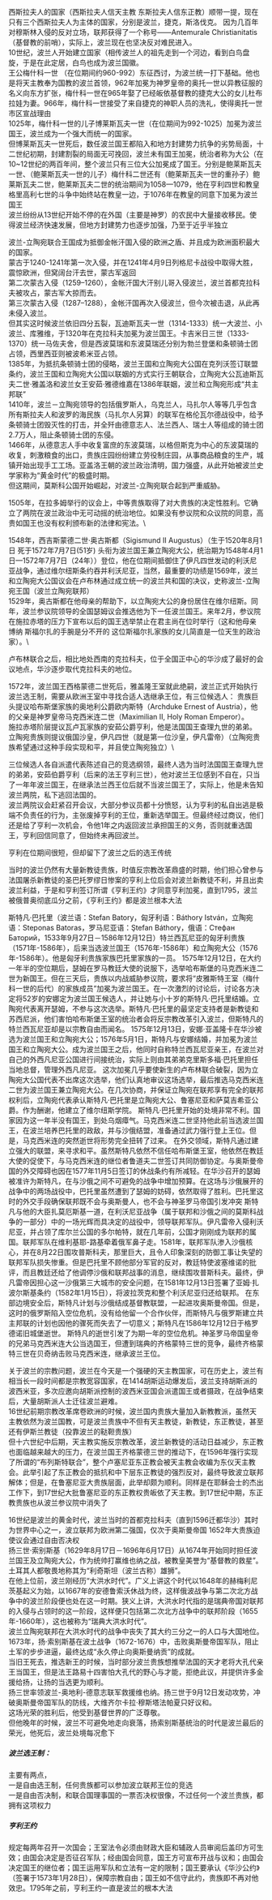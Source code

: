 西斯拉夫人的国家（西斯拉夫人信天主教 东斯拉夫人信东正教）顺带一提，现在只有三个西斯拉夫人为主体的国家，分别是波兰，捷克，斯洛伐克。
因为几百年对穆斯林入侵的反对立场，联邦获得了一个称号——Antemurale Christianitatis（基督教的前哨），实际上，波兰现在也坚决反对难民进入。\
10世纪，波兰人开始建立国家（相传波兰人的祖先走到一个河边，看到白鸟盘旋，于是在此定居，白鸟也成为波兰国徽。\
王公梅什科一世 （在位期间约960-992）东征西讨，为波兰统一打下基础。他也是将天主教奉为国教的波兰首领，962年加冕为神罗皇帝的奥托一世以异教征服的名义向东方扩张，梅什科一世在965年娶了已经皈依基督教的捷克大公的女儿杜布拉娃为妻。966年，梅什科一世接受了来自捷克的神职人员的洗礼，使得奥托一世市区宣战理由\
1025年，梅什科一世的儿子博莱斯瓦夫一世（在位期间为992-1025）加冕为波兰国王，波兰成为一个强大而统一的国家。\
但博莱斯瓦夫一世死后，数任波兰国王都陷入和地方封建势力抗争的劣势局面，十二世纪初期，封建割裂的局面无可挽回，波兰未有国王加冕，统治者称为大公（在10~12世纪的两百年间，整个波兰只有三位大公加冕成了国王。分别是鲍莱斯瓦夫一世、（鲍莱斯瓦夫一世的儿子）梅什科二世还有（鲍莱斯瓦夫一世的重孙子）鲍莱斯瓦夫二世，鲍莱斯瓦夫二世的统治期间为1058—1079，他在亨利四世和教皇格里高利七世的斗争中始终站在教皇一边，于1076年在教皇的同意下加冕为波兰国王\
波兰纷纷从13世纪开始不停的在外国（主要是神罗）的农民中大量接收移民。使得波兰经济快速发展，但地方封建势力也逐步加强，乃至于近乎半独立

波兰-立陶宛联合王国成为抵御金帐汗国入侵的欧洲之盾、并且成为欧洲面积最大的国家。\
蒙古于1240-1241年第一次入侵，并在1241年4月9日列格尼卡战役中取得大胜，震惊欧洲，但窝阔台汗去世，蒙古军返回\
第二次蒙古入侵（1259–1260），金帐汗国大汗别儿哥入侵波兰，波兰首都克拉科夫被攻占，蒙古军大掠而去。\
第三次蒙古入侵（1287–1288），金帐汗国再次入侵波兰，但今次被击退，从此再未侵入波兰。\
但其实这时候波兰依旧四分五裂，瓦迪斯瓦夫一世（1314-1333）统一大波兰、小波兰、库雅维，于1320年在克拉科夫加冕为波兰国王。卡吉米日三世（1333-1370）统一马佐夫舍，但是西波莫瑞和东波莫瑞还分别为勃兰登堡和条顿骑士团占领，西里西亚则被波希米亚占领。\
1385年，为抵抗条顿骑士团的侵略，波兰王国和立陶宛大公国在克列沃签订联盟条约，波兰王国和立陶宛大公国以联姻的方式实行王朝联合，立陶宛大公瓦迪斯瓦夫二世·雅盖洛和波兰女王安茹·雅德维嘉在1386年联姻，波兰和立陶宛形成“共主邦联”\
1410年，波兰－立陶宛领导的包括俄罗斯人，乌克兰人，马扎尔人等等几乎包含所有斯拉夫人和波罗的海民族（马扎尔人另算）的联军在格伦瓦尔德战役中，给予条顿骑士团毁灭性的打击，并全歼由德意志人、法兰西人、瑞士人等组成的骑士团2.7万人，阻止条顿骑士团的东侵。\
1466年，从德意志人手中收复富庶的东波莫瑞，以格但斯克为中心的东波莫瑞的收复，刺激粮食的出口，贵族庄园纷纷建立劳役制庄园，从事商品粮食的生产，城镇开始出现手工工场。亚盖洛王朝的波兰政治清明，国力强盛，从此开始被波兰史学家称为“黄金时代”的极盛时期。\
但这期间，莫斯科公国开始崛起，对波兰-立陶宛联合起到严重威胁。

1505年，在拉多姆举行的议会上，中等贵族取得了对大贵族的决定性胜利。它确立了两院在波兰政治中无可动摇的统治地位。如果没有参议院和众议院的同意，高贵如国王也没有权利颁布新的法律和宪法。\

1548年，西吉斯蒙德二世·奥古斯都（Sigismund II Augustus）（生于1520年8月1日 死于1572年7月7日(51岁) 头衔为波兰国王兼立陶宛大公，统治期为1548年4月1日—1572年7月7日（24年））登位，他在位期间抵御住了伊凡四世发动的利沃尼亚战争，通过维尔纽斯条约吞并利沃尼亚，当然，最重要的功绩是1569年，波兰和立陶宛大公国议会在卢布林通过成立统一的波兰共和国的决议，史称波兰-立陶宛王国（波兰立陶宛联邦）\
1529年，奥古斯都在他母亲的帮助下，以立陶宛大公的身份居住在维尔纽斯。同年，波兰参议院领导的全国瑟姆议会推选他为下一任波兰国王。来年2月，参议院在施拉赤塔的压力下宣布以后的国王选举禁止在君主尚在位时举行（这和他母亲 博纳 斯福尔扎的手腕是分不开的 这位斯福尔扎家族的女儿简直是一位天生的政治家）。\




卢布林联合之后，相比地处西南的克拉科夫，位于全国正中心的华沙成了最好的会议地点，华沙逐步取代克拉科夫的地位。

1572年，波兰国王西格蒙德二世死后，雅盖隆王室就此绝嗣，波兰正式开始执行波兰选王制，需要从欧洲王室中寻找合适人选继承王位，有三位候选人：
贵族巨头提议哈布斯堡家族的奥地利公爵欧内斯特（Archduke Ernest of Austria），他的父亲是神罗皇帝马克西米连二世（Maximilian II, Holy Roman Emperor）。\
施拉赤塔阶层提议瓦卢瓦家族的安茹公爵亨利，他是法国国王查理九世的弟弟。\
立陶宛贵族则提议俄国沙皇，伊凡四世（就是第一位沙皇，伊凡雷帝）（立陶宛贵族希望通过这种手段实现和平，并且使立陶宛独立）\

三位候选人各自派遣代表陈述自己的竞选纲领，最终人选为当时法国国王查理九世的弟弟，安茹伯爵亨利（后来的法王亨利三世），他对波兰王位感到不自在，只当了一年年波兰国王，在继承法兰西王位后就不当波兰国王了，实际上，他是未告知波兰两院，私下逃回法国的。\
波兰两院议会赶紧召开会议，大部分参议员都十分愤怒，认为亨利的私自出逃是极端不负责任的行为，主张废掉亨利的王位，重新选举国王。但最终经过商议，他们还是给了亨利一次机会，令他1年之内返回波兰承担国王的义务，否则就重选国王，亨利回信同意了，但始终未再回波兰。

亨利在位期间很短，但却留下了波兰之后的选王传统

当时的波兰仍然有大量新教徒贵族，时值反宗教改革鼎盛的时期，他们担心曾参与法国屠杀新教徒的圣巴托罗缪日惨案的亨利上位后会对波兰新教徒不利，并且出卖波兰利益，于是和亨利签订所谓《亨利王约》才同意亨利加冕，直到1795，波兰被俄普奥彻底瓜分之前，《亨利王约》都是波兰根本大法

斯特凡·巴托里（波兰语：Stefan Batory，匈牙利语：Báthory István，立陶宛语：Steponas Batoras，罗马尼亚语：Ştefan Báthory，俄语：Стефан Баторий，1533年9月27日－1586年12月12日）特兰西瓦尼亚的匈牙利贵族（1571年-1586年），后来当选波兰国王（1576年-1586年）和立陶宛大公（1576年-1586年）。他是匈牙利贵族家族巴托里家族的一员。
1575年12月12日，在大约一年半的空位期后，瑟姆在罗马教廷大使的说服下，选举哈布斯堡的马克西米连二世为新国王。但在三天后，贵族以内战威胁参议院，要求将“皮雅斯特王室（梅什科一世的后代）的家族成员”加冕为波兰国王。在一次激烈的讨论后，讨论各方决定将52岁的安娜定为波兰国王候选人，并让她与小十岁的斯特凡·巴托里结婚。立陶宛代表离开瑟姆，不参与这次选举。斯特凡·巴托里的最坚定支持者是新教徒和苏西尼派，他们害怕哈布斯堡王室的统治者会将反宗教改革引入波兰，但斯特凡的特兰西瓦尼亚却是以宗教自由而闻名。
1575年12月13日，安娜·亚盖隆卡在华沙被选为波兰国王和立陶宛大公；1576年5月1日，斯特凡与安娜结婚，并加冕为波兰国王和立陶宛大公。成为波兰国王之后，他同时自称特兰西瓦尼亚亲王，在波兰对自己的外西凡尼亚公国进行间接统治，实际上则由其弟弟克里斯多福·巴托里担任当地总督，管理外西凡尼亚。
这次加冕几乎要使新生的卢布林联合破裂，因为立陶宛大公国代表不出席这次选举，他们认真地审议这场选举，最后推选马克西米连二世为波兰国王兼立陶宛大公。在几次协商，并保证立陶宛在联邦享有完全的联邦权利后，立陶宛代表承认斯特凡·巴托里是立陶宛大公、鲁塞尼亚和萨莫吉希亚公爵。作为酬谢，他建立了维尔纽斯学院。
斯特凡·巴托里开始的处境非常不利。国家因为这一年半没有国王，到处乌烟瘴气。马克西米连二世坚持他此前当选波兰国王，在波兰培养巴托里的政敌，并与沙俄结盟，准备通过武力强行登上王位。但是，马克西米连的突然逝世将形势完全扭转了过来。
在外交领域，斯特凡通过建立强大的联盟，来寻求和平。虽然斯特凡依然不信任哈布斯堡王室，他依然在教廷大使的促使下，与马克西米连的继位者鲁道夫二世签订共同防御协定。与奥斯曼帝国的外交障碍也因在1577年11月5日签订的休战条约有所减轻。在华沙召开的瑟姆被准许为斯特凡，在与沙俄之间不可避免的战争中增加预算。在这场与沙俄展开的战争中的两场战役中，巴托里虽然遭到了瑟姆的妨碍，依然取得了胜利。巴托里这时的外交手段确保联邦既不会与奥斯曼人，也不会与神圣罗马帝国引发冲突
斯特凡与他的大臣扎莫厄斯基一道，在利沃尼亚战争（属于联邦和沙俄之间的莫斯科战争的一部分）中的一场光辉而具决定的战役中，领导联邦军队。伊凡雷帝入侵利沃尼亚，并占领了库尔兰公国的多尔帕特，就在几年前，公国才刚刚成为联邦的属国。联邦军队在维利基耶-路基牵着俄军鼻子走。1581年，联邦军队渗入沙俄核心，并在8月22日围攻普斯科夫，那里巨大，且令人印象深刻的防御工事让失望的联邦军队损失惨重。但是巴托里不顾他部分军官的反对，教廷特使波塞维诺的批评，而且教廷还给了他调停沙俄和联邦战事的消息，继续围攻普斯科夫。最终，伊凡雷帝因担心这一沙俄第三大城市的安全问题，在1581年12月13日签署了亚姆·扎波尔斯基条约（1582年1月15日），将波拉茨克和整个利沃尼亚归还给联邦。
在东部边境安全后，斯特凡计划与沙俄结成基督教联盟，一起进攻奥斯曼帝国。但是，这时的俄罗斯陷入空位危机，没有给他留一个合作伙伴，而斯特凡与俄罗斯建立共主邦联的计划也因他的骤死而失去了一切意义；斯特凡在1586年12月12日于格罗德诺旧城堡逝世。
斯特凡的逝世引发了为期一年的空位危机。神圣罗马帝国皇帝的兄弟马克西米连大公当选国王，但遭到瑞典的齐格蒙特三世的竞争，最终齐格蒙特三世在贝奇纳击败马克西米连，继承波兰王位。

关于波兰的宗教问题，波兰在今天是一个强硬的天主教国家，可在历史上，波兰有相当长一段时间都是宗教宽容国家，在1414胡斯运动爆发后，波兰支持胡斯派的波西米亚，多次应邀向胡斯派控制的波西米亚国会派遣国王或者摄政，在战争结束后，大量胡斯派人士迁往波兰避难。\
16世纪前期宗教改革席卷欧洲的时候，波兰国内贵族大量加入新教教派，虽然天主教依然为波兰国教，可是波兰贵族中不但有天主教徒，新教徒，东正教徒，甚至还有伊斯兰教徒（投靠波兰的鞑靼贵族）\
但十六世纪中后期，天主教实施反宗教改革，波兰新教徒的活动日益减少，东正教也面临越来越大的压力，在波兰国王齐格蒙德三世的推动下，在1596年强行实现了所谓的“布列斯特联合”，整个卢塞尼亚东正教会被天主教会收编为东仪天主教会。此举引起了东正教会的抵抗和中下层东正教徒的强烈反对，最终导致波立联邦解体；但是，在鲁塞尼亚大贵族层面，此举却颇为顺利。同样是在耶稣会士的杰出工作下，到17世纪大批鲁塞尼亚的东正教权贵皈依了天主教。到17世纪中期，东正教贵族也从波兰参议院中消失了

16世纪是波兰的黄金时代，波兰当时的首都克拉科夫（直到1596迁都华沙）其时为世界中心之一，波立联邦为欧洲第二强国，仅次于奥斯曼帝国
1652年大贵族迫使议会通过自由否决权\
扬三世·索别斯基（1629年8月17日－1696年6月17日）从1674年开始同时担任波兰国王及立陶宛大公，作为统帅打赢维也纳之战，被教皇美誉为“基督教的救星”。土耳其人都敬畏地称其为“利奇斯坦（波兰古称）雄狮”。\
在他上位前，波兰刚经历“大洪水时代”。广义上讲这个时代以1648年的赫梅利尼茨基起义为始，以1667年的安德鲁索沃休战为终，这样俄波战争与第二次北方战争中的波兰阶段便也处在这一时期。狭义上讲，大洪水时代指的是瑞典帝国对联邦的入侵与占领时的这一阶段，这样便只包括第二次北方战争中的联邦阶段（1655年-1660年），这也被称为“瑞典大洪水时代”。\
波兰立陶宛联邦在大洪水时代的战争中丧失了其大约三分之一的人口与大国地位。\
1673年，扬·索别斯基在波土战争（1672-1676）中，击败奥斯曼帝国军队，阻止土军的步步进逼，最终达成“永久停止向奥斯曼纳贡”的成就。\
当旧王死去，推选新王的时候，当时部分波兰贵族想推举法国的天才老将大孔代亲王当国王，但是法王路易十四害怕大孔代的野心与才能，拒绝此议，并提供许多金援给扬，让扬的当选更为顺利。\
扬三世率领波兰-奥地利-德意志联军救援维也纳。扬三世于9月12日发动攻势，冲破奥斯曼帝国军队的防线，大维齐尔卡拉·穆斯塔法帕夏只好议和。\
这场光荣的胜利后，他受到基督世界的广泛尊敬。\
但他晚年的时候，波兰不可避免地走向衰落，扬索别斯基统治的时代是波兰最后的荣光，他死后，波兰处境每况愈下

##### 波兰选王制：
主要有两点，\
一是自由选王制，任何贵族都可以参加波立联邦王位的竞选\
一是自由否决制，和联合国理事国的一票否决权很像，不过任何一个波兰贵族，都拥有这项权力

##### 亨利王约
规定每两年召开一次国会；王室法令必须由财政大臣和辅政人员审阅后盖印方可生效；由国会决定是否征召军队；经由国会同意，国王方可宣布开战与议和；由国会决定国王的继位者；国王运用军队和立法有一定的限制；国王要承认《华沙公约》（签署于1573年1月28日），保障宗教自由；国王如不信守此约，贵族即不再对他效忠。1795年之前，亨利王约一直是波兰的根本大法
